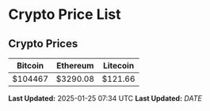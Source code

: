 # Crypto Price List

## Crypto Prices
| Bitcoin | Ethereum | Litecoin |
| ------- | -------- | -------- |
| $104467 | $3290.08 | $121.66 |
**Last Updated:** 2025-01-25 07:34 UTC
**Last Updated:** $DATE$
